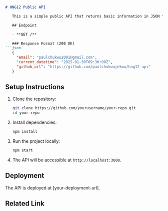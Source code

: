 ```markdown
# HNG12 Public API

   This is a simple public API that returns basic information in JSON format.

   ## Endpoint

   - **GET /**

   ### Response Format (200 OK)
```json
   {
     "email": "paulchukwu2001@gmail.com",
     "current_datetime": "2025-01-30T09:30:00Z",
     "github_url": "https://github.com/paulchukwujekwu/hng12-api"
   }
   ```

   ## Setup Instructions

   1. Clone the repository:
      ```sh
      git clone https://github.com/yourusername/your-repo.git
      cd your-repo
      ```

   2. Install dependencies:
      ```sh
      npm install
      ```

   3. Run the project locally:
      ```sh
      npm start
      ```

   4. The API will be accessible at `http://localhost:3000`.

   ## Deployment

   The API is deployed at [your-deployment-url].

   ## Related Link
